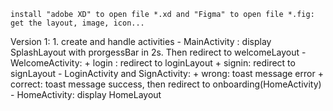 	install "adobe XD" to open file *.xd and "Figma" to open file *.fig: get the layout, image, icon...
Version 1: 
	1. create and handle activities
	- MainActivity : display  SplashLayout with prorgessBar in 2s. Then redirect to welcomeLayout
	- WelcomeActivity: + login : redirect to loginLayout
				+ signin: redirect to signLayout
	- LoginActivity and SignActivity: + wrong: toast message error
						+ correct: toast message success, then redirect to onboarding(HomeActivity)
	- HomeActivity: display HomeLayout